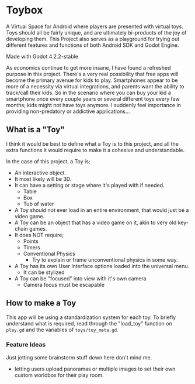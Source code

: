 # Toybox
A Virtual Space for Android where players are presented with virtual toys. Toys should all be fairly unique, and are ultimately bi-products of the joy of developing them. This Project also serves as a playground for trying out different features and functions of both Android SDK and Godot Engine.

Made with Godot 4.2.2-stable

As economics continue to get more insane, I have found a refreshed purpose in this project. There's a very real possibility that free apps will become the primary avenue for kids to play. Smartphones appear to be more of a necessity via virtual integrations, and parents want the ability to track/call their kids. So in the scenario where you can buy your kid a smartphone once every couple years or several different toys every few months; kids might not have toys anymore. I suddenly feel importance in providing non-predatory or addictive applications... 

## What is a "Toy"
I think it would be best to define what a Toy is to this project, and all the extra functions it would require to make it a cohesive and understandable.

In the case of this project, a Toy is; 
 - An interactive object. 
 - It most likely will be 3D. 
 - It can have a setting or stage where it's played with if needed. 
   - Table 
   - Box
   - Tub of water 
 - A Toy should not ever load in an entire environment, that would just be a video game. 
 - A Toy can be an object that has a video game on it, akin to very old key-chain games.
 - It does NOT require;
   - Points
   - Timers
   - Conventional Physics
	 - Try to explain or frame unconventional physics in some way.
 - A Toy has its own User Interface options loaded into the universal menu.
   - It can be stylized
 - A Toy can be "focused" into view with it's own camera
   - Camera focus must be escapable
 
## How to make a Toy
This app will be using a standardization system for each toy. To briefly understand what is required, read through the "load_toy" function on `play.gd` and the variables of `toys/toy_meta.gd`.


 ### Feature Ideas
 
 Just jotting some brainstorm stuff down here don't mind me.
 
  - letting users upload panoramas or multiple images to set their own custom worldbox for their play room.
